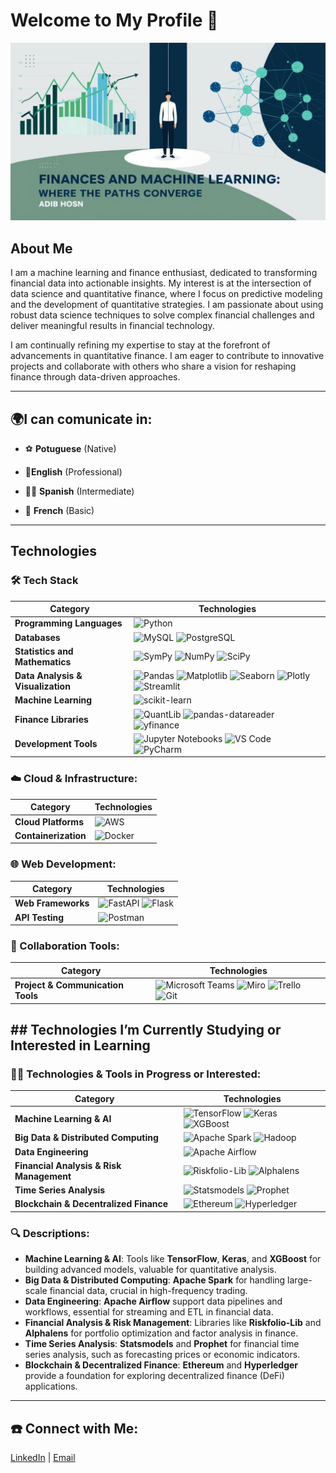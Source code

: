 
# Welcome to My Profile 👋

![Cover](https://github.com/adibhosn/Adib-s_ReadMe/blob/main/adib_image.jpg?raw=true)

## About Me
I am a machine learning and finance enthusiast, dedicated to transforming financial data into actionable insights. My interest is at the intersection of data science and quantitative finance, where I focus on predictive modeling and the development of quantitative strategies. I am passionate about using robust data science techniques to solve complex financial challenges and deliver meaningful results in financial technology.

I am continually refining my expertise to stay at the forefront of advancements in quantitative finance. I am eager to contribute to innovative projects and collaborate with others who share a vision for reshaping finance through data-driven approaches.

---
## 🌍I can comunicate in:
- ⚽ **Potuguese** (Native)

- 🗽**English** (Professional)

- 💃🏽 **Spanish** (Intermediate)

- 🗼 **French** (Basic)
---

## Technologies


### 🛠️ Tech Stack

| **Category**                   | **Technologies**                                                                                                         |
|--------------------------------|---------------------------------------------------------------------------------------------------------------------------|
| **Programming Languages**       | ![Python](https://img.shields.io/badge/Python-3776AB?style=for-the-badge&logo=python&logoColor=white)                      |
| **Databases**                  | ![MySQL](https://img.shields.io/badge/MySQL-4479A1?style=for-the-badge&logo=mysql&logoColor=white)                         ![PostgreSQL](https://img.shields.io/badge/PostgreSQL-336791?style=for-the-badge&logo=postgresql&logoColor=white) |
| **Statistics and Mathematics** | ![SymPy](https://img.shields.io/badge/SymPy-3B5526?style=for-the-badge&logo=sympy&logoColor=white)                         ![NumPy](https://img.shields.io/badge/NumPy-013243?style=for-the-badge&logo=numpy&logoColor=white)                     ![SciPy](https://img.shields.io/badge/SciPy-8CAAE6?style=for-the-badge&logo=scipy&logoColor=white)                    |
| **Data Analysis & Visualization** | ![Pandas](https://img.shields.io/badge/Pandas-150458?style=for-the-badge&logo=pandas&logoColor=white)                  ![Matplotlib](https://img.shields.io/badge/Matplotlib-006400?style=for-the-badge&logoColor=white)                     ![Seaborn](https://img.shields.io/badge/Seaborn-3776AB?style=for-the-badge&logoColor=white)                           ![Plotly](https://img.shields.io/badge/Plotly-3F4F75?style=for-the-badge&logo=plotly&logoColor=white)                ![Streamlit](https://img.shields.io/badge/Streamlit-FF4B4B?style=for-the-badge&logo=streamlit&logoColor=white)       |          
| **Machine Learning**           | ![scikit-learn](https://img.shields.io/badge/scikit--learn-F7931E?style=for-the-badge&logoColor=white)                     |
| **Finance Libraries**          | ![QuantLib](https://img.shields.io/badge/QuantLib-3B5526?style=for-the-badge&logoColor=white)                             ![pandas-datareader](https://img.shields.io/badge/Pandas--DataReader-150458?style=for-the-badge&logo=pandas&logoColor=white) ![yfinance](https://img.shields.io/badge/YFinance-003399?style=for-the-badge&logo=yahoo&logoColor=white)          |
| **Development Tools**          |                                                ![Jupyter Notebooks](https://img.shields.io/badge/Jupyter-F37626?style=for-the-badge&logo=jupyter&logoColor=white)   ![VS Code](https://img.shields.io/badge/VS%20Code-0078D4?style=for-the-badge&logo=visual-studio-code&logoColor=white) ![PyCharm](https://img.shields.io/badge/PyCharm-000000?style=for-the-badge&logo=pycharm&logoColor=white)             |

### ☁️ Cloud & Infrastructure:
| **Category**                   | **Technologies**                                                                                                         |
|--------------------------------|---------------------------------------------------------------------------------------------------------------------------|
| **Cloud Platforms**            | ![AWS](https://img.shields.io/badge/AWS-232F3E?style=for-the-badge&logo=amazon-aws&logoColor=white)                        |
| **Containerization**           | ![Docker](https://img.shields.io/badge/Docker-2496ED?style=for-the-badge&logo=docker&logoColor=white)                     |

### 🌐 Web Development:
| **Category**                   | **Technologies**                                                                                                         |
|--------------------------------|---------------------------------------------------------------------------------------------------------------------------|
| **Web Frameworks**             | ![FastAPI](https://img.shields.io/badge/FastAPI-009688?style=for-the-badge&logo=fastapi&logoColor=white)                 ![Flask](https://img.shields.io/badge/Flask-000000?style=for-the-badge&logo=flask&logoColor=white)                   |
| **API Testing**                | ![Postman](https://img.shields.io/badge/Postman-FF6C37?style=for-the-badge&logo=postman&logoColor=white)                  |

### 🤝 Collaboration Tools:
| **Category**                   | **Technologies**                                                                                                         |
|--------------------------------|---------------------------------------------------------------------------------------------------------------------------|
| **Project & Communication Tools** | ![Microsoft Teams](https://img.shields.io/badge/Microsoft%20Teams-6264A7?style=for-the-badge&logo=microsoft-teams&logoColor=white) ![Miro](https://img.shields.io/badge/Miro-FFD02F?style=for-the-badge&logo=miro&logoColor=050036)               ![Trello](https://img.shields.io/badge/Trello-0052CC?style=for-the-badge&logo=trello&logoColor=white) ![Git](https://img.shields.io/badge/Git-F05032?style=for-the-badge&logo=git&logoColor=white)           |



## ## Technologies I’m Currently Studying or Interested in Learning


### 🧑‍🎓 Technologies & Tools in Progress or Interested:

| **Category**                     | **Technologies**                                                                                                           |
|----------------------------------|-----------------------------------------------------------------------------------------------------------------------------|
| **Machine Learning & AI**        | ![TensorFlow](https://img.shields.io/badge/TensorFlow-FF6F00?style=for-the-badge&logo=tensorflow&logoColor=white)           ![Keras](https://img.shields.io/badge/Keras-D00000?style=for-the-badge&logo=keras&logoColor=white)                   ![XGBoost](https://img.shields.io/badge/XGBoost-AA4A44?style=for-the-badge&logo=xgboost&logoColor=white)              |
| **Big Data & Distributed Computing** | ![Apache Spark](https://img.shields.io/badge/Apache%20Spark-E25A1C?style=for-the-badge&logo=apachespark&logoColor=white) ![Hadoop](https://img.shields.io/badge/Hadoop-66CCFF?style=for-the-badge&logo=apachehadoop&logoColor=white)        |
| **Data Engineering**             | ![Apache Airflow](https://img.shields.io/badge/Apache%20Airflow-017CEE?style=for-the-badge&logo=apacheairflow&logoColor=white) |
| **Financial Analysis & Risk Management** | ![Riskfolio-Lib](https://img.shields.io/badge/Riskfolio--Lib-FFDD00?style=for-the-badge&logoColor=white)             ![Alphalens](https://img.shields.io/badge/Alphalens-003366?style=for-the-badge&logoColor=white)                      |
| **Time Series Analysis**         | ![Statsmodels](https://img.shields.io/badge/Statsmodels-3776AB?style=for-the-badge&logoColor=white)                        ![Prophet](https://img.shields.io/badge/Prophet-4B0082?style=for-the-badge&logoColor=white)                          |
| **Blockchain & Decentralized Finance** | ![Ethereum](https://img.shields.io/badge/Ethereum-3C3C3D?style=for-the-badge&logo=ethereum&logoColor=white)         ![Hyperledger](https://img.shields.io/badge/Hyperledger-2F3134?style=for-the-badge&logo=hyperledger&logoColor=white) |

### 🔍 Descriptions:
- **Machine Learning & AI**: Tools like **TensorFlow**, **Keras**, and **XGBoost** for building advanced models, valuable for quantitative analysis.
- **Big Data & Distributed Computing**: **Apache Spark**  for handling large-scale financial data, crucial in high-frequency trading.
- **Data Engineering**: **Apache Airflow** support data pipelines and workflows, essential for streaming and ETL in financial data.
- **Financial Analysis & Risk Management**: Libraries like **Riskfolio-Lib** and **Alphalens** for portfolio optimization and factor analysis in finance.
- **Time Series Analysis**: **Statsmodels** and **Prophet** for financial time series analysis, such as forecasting prices or economic indicators.
- **Blockchain & Decentralized Finance**: **Ethereum** and **Hyperledger** provide a foundation for exploring decentralized finance (DeFi) applications.

---

## ☎️ Connect with Me:
[LinkedIn](https://www.linkedin.com/in/adibhosn/) | [Email](mailto:adibsaidhosn@gmail.com)

